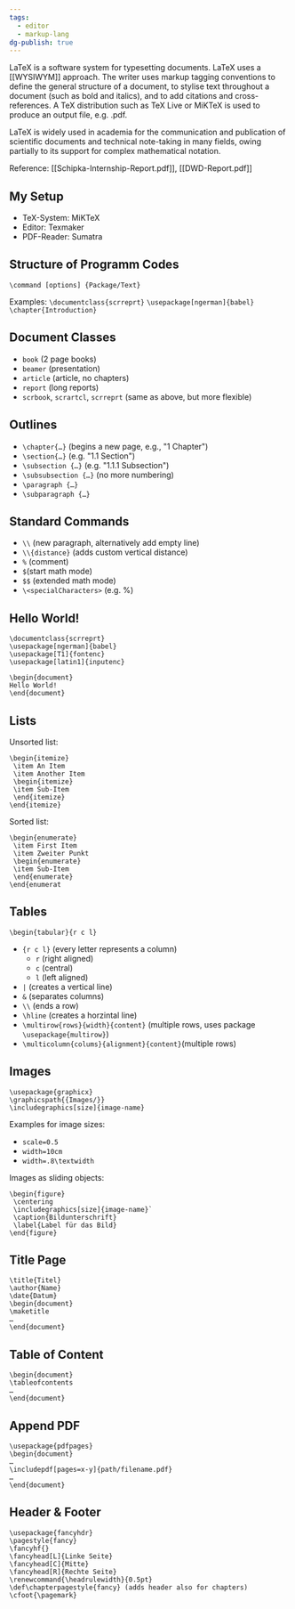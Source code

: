 ```yaml
---
tags:
  - editor
  - markup-lang
dg-publish: true
---
```


LaTeX is a software system for typesetting documents. LaTeX uses a [[WYSIWYM]] approach. The writer uses markup tagging conventions to define the general structure of a document, to stylise text throughout a document (such as bold and italics), and to add citations and cross-references. A TeX distribution such as TeX Live or MiKTeX is used to produce an output file, e.g. .pdf.

LaTeX is widely used in academia for the communication and publication of scientific documents and technical note-taking in many fields, owing partially to its support for complex mathematical notation.

Reference: [[Schipka-Internship-Report.pdf]], [[DWD-Report.pdf]]
## My Setup

- TeX-System: MiKTeX
- Editor: Texmaker
- PDF-Reader: Sumatra
## Structure of Programm Codes

`\command [options] {Package/Text}`

Examples:
`\documentclass{scrreprt}`
`\usepackage[ngerman]{babel}`
`\chapter{Introduction}`
## Document Classes

- `book` (2 page books)
- `beamer` (presentation)
- `article` (article, no chapters)
- `report` (long reports)
- `scrbook`, `scrartcl`, `scrreprt` (same as above, but more flexible)
## Outlines

- `\chapter{…}`  (begins a new page, e.g., "1 Chapter")
- `\section{…}` (e.g. "1.1 Section")
- `\subsection {…}` (e.g. "1.1.1 Subsection")
- `\subsubsection {…}` (no more numbering)
- `\paragraph {…}`
- `\subparagraph {…}`
## Standard Commands

- `\\` (new paragraph, alternatively add empty line)
- `\\{distance}` (adds custom vertical distance)
- `%` (comment)
- `$`(start math mode)
- `$$` (extended math mode)
- `\<specialCharacters>` (e.g. %)
## Hello World!

```
\documentclass{scrreprt}
\usepackage[ngerman]{babel}
\usepackage[T1]{fontenc}
\usepackage[latin1]{inputenc}

\begin{document}
Hello World!
\end{document}
```
## Lists

Unsorted list:
```
\begin{itemize}
 \item An Item
 \item Another Item
 \begin{itemize}
 \item Sub-Item
 \end{itemize}
\end{itemize}
```
Sorted list:
```
\begin{enumerate}
 \item First Item
 \item Zweiter Punkt
 \begin{enumerate}
 \item Sub-Item
 \end{enumerate}
\end{enumerat
```

## Tables

`\begin{tabular}{r c l}`

- `{r c l}` (every letter represents a column)
	- `r` (right aligned)
	- `c` (central)
	- `l` (left aligned)
- `|` (creates a vertical line)
- `&` (separates columns)
- `\\` (ends a row)
- `\hline` (creates a horzintal line)
- `\multirow{rows}{width}{content}` (multiple rows, uses package `\usepackage{multirow}`)
- `\multicolumn{colums}{alignment}{content}`(multiple rows)
## Images

```
\usepackage{graphicx}
\graphicspath{{Images/}}
\includegraphics[size]{image-name}
```

Examples for image sizes:
- `scale=0.5`
- `width=10cm`
- `width=.8\textwidth`

Images as sliding objects:
```
\begin{figure}
 \centering
 \includegraphics[size]{image-name}`
 \caption{Bildunterschrift}
 \label{Label für das Bild}
\end{figure}
```
## Title Page

```
\title{Titel}
\author{Name}
\date{Datum}
\begin{document}
\maketitle
…
\end{document}
```
## Table of Content

```
\begin{document}
\tableofcontents
…
\end{document}
```
## Append PDF

```
\usepackage{pdfpages}
\begin{document}
…
\includepdf[pages=x-y]{path/filename.pdf}
…
\end{document}
```
## Header & Footer

```
\usepackage{fancyhdr}
\pagestyle{fancy}
\fancyhf{}
\fancyhead[L]{Linke Seite}
\fancyhead[C]{Mitte}
\fancyhead[R]{Rechte Seite}
\renewcommand{\headrulewidth}{0.5pt}
\def\chapterpagestyle{fancy} (adds header also for chapters)
\cfoot{\pagemark}
```
